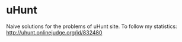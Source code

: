 # uHunt
Naive solutions for the problems of uHunt site. To follow my statistics: http://uhunt.onlinejudge.org/id/832480
